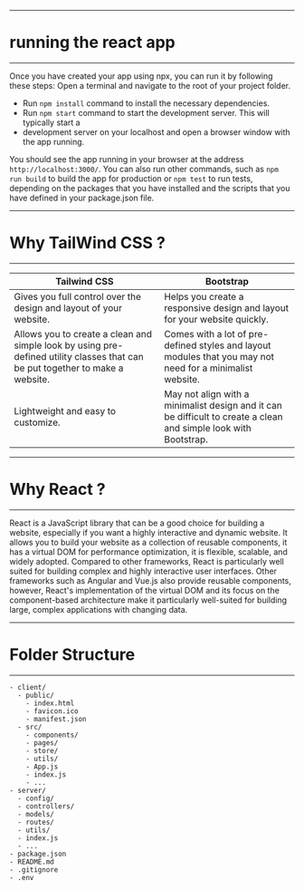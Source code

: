 ***
# running the react app
***

Once you have created your app using npx, you can run it by following these steps:
Open a terminal and navigate to the root of your project folder.

- Run `npm install` command to install the necessary dependencies.
- Run `npm start` command to start the development server. This will typically start a
- development server on your localhost and open a browser window with the app running.

You should see the app running in your browser at the address `http://localhost:3000/`.
You can also run other commands, such as `npm run build` to build the app for production or `npm test` to run tests, depending on the packages that you have installed and the scripts that you have defined in your package.json file.

***
# Why TailWind CSS ?
***
|                                                                      Tailwind CSS                                                                     |                                                                       Bootstrap                                                                       |
|------------------------------------------------------------------------------------------------------------------------------------------------|------------------------------------------------------------------------------------------------------------------------------------------------|
| Gives you full control over the design and layout of your website.                                                                              | Helps you create a responsive design and layout for your website quickly.                                                                         |
| Allows you to create a clean and simple look by using pre-defined utility classes that can be put together to make a website.                        | Comes with a lot of pre-defined styles and layout modules that you may not need for a minimalist website.                                         |
| Lightweight and easy to customize.                                                                                                                | May not align with a minimalist design and it can be difficult to create a clean and simple look with Bootstrap.                                    |

***
# Why React ?
***
React is a JavaScript library that can be a good choice for building a website, especially if you want a highly interactive and dynamic website. It allows you to build your website as a collection of reusable components, it has a virtual DOM for performance optimization, it is flexible, scalable, and widely adopted.
Compared to other frameworks, React is particularly well suited for building complex and highly interactive user interfaces. Other frameworks such as Angular and Vue.js also provide reusable components, however, React's implementation of the virtual DOM and its focus on the component-based architecture make it particularly well-suited for building large, complex applications with changing data.

***
# Folder Structure
***
```
- client/
  - public/
    - index.html
    - favicon.ico
    - manifest.json
  - src/
    - components/
    - pages/
    - store/
    - utils/
    - App.js
    - index.js
    - ...
- server/
  - config/
  - controllers/
  - models/
  - routes/
  - utils/
  - index.js
  - ...
- package.json
- README.md
- .gitignore
- .env
```

<!-- Please keep in mind that GitHub markdown uses --- to create horizontal lines as well,
 but it's used for creating tables and it's not recommended to use it as a separator between sections. -->